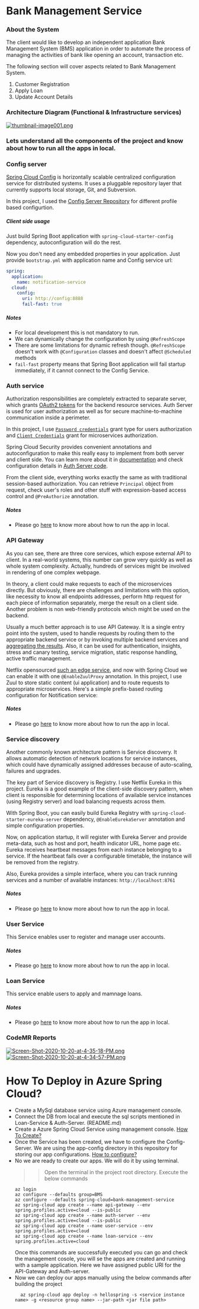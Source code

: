 # Bank Management Service

### About the System

The client would like to develop an independent application Bank Management System (BMS) application in order to automate the process of managing the activities of bank like opening an account, transaction etc.

The following section will cover aspects related to Bank Management System.

1. Customer Registration
2. Apply Loan
3. Update Account Details


### Architecture Diagram (Functional & Infrastructure services)

[![thumbnail-image001.png](https://i.postimg.cc/85gzGg9Y/thumbnail-image001.png)](https://postimg.cc/B8N05kq5)





### Lets understand all the components of the project and know about how to run all the apps in local.


### Config server
[Spring Cloud Config](http://cloud.spring.io/spring-cloud-config/spring-cloud-config.html) is horizontally scalable centralized configuration service for distributed systems. It uses a pluggable repository layer that currently supports local storage, Git, and Subversion. 

In this project, I used the [Config Server Repository](https://gitlab.com/chiranjitbhatt/bank-management-service-config) for different profile based configurtion.

##### Client side usage
Just build Spring Boot application with `spring-cloud-starter-config` dependency, autoconfiguration will do the rest.

Now you don't need any embedded properties in your application. Just provide `bootstrap.yml` with application name and Config service url:
```yml
spring:
  application:
    name: notification-service
  cloud:
    config:
      uri: http://config:8888
      fail-fast: true
```

##### Notes
- For local development this is not mandatory to run.
- We can dynamically change the configuration by using `@RefreshScope`
- There are some limitations for dynamic refresh though. `@RefreshScope` doesn't work with `@Configuration` classes and doesn't affect `@Scheduled` methods
- `fail-fast` property means that Spring Boot application will fail startup immediately, if it cannot connect to the Config Service.







### Auth service
Authorization responsibilities are completely extracted to separate server, which grants [OAuth2 tokens](https://tools.ietf.org/html/rfc6749) for the backend resource services. Auth Server is used for user authorization as well as for secure machine-to-machine communication inside a perimeter.

In this project, I use [`Password credentials`](https://tools.ietf.org/html/rfc6749#section-4.3) grant type for users authorization and [`Client Credentials`](https://tools.ietf.org/html/rfc6749#section-4.4) grant for microservices authorization.

Spring Cloud Security provides convenient annotations and autoconfiguration to make this really easy to implement from both server and client side. You can learn more about it in [documentation](http://cloud.spring.io/spring-cloud-security/spring-cloud-security.html) and check configuration details in [Auth Server code](https://github.com/sqshq/PiggyMetrics/tree/master/auth-service/src/main/java/com/piggymetrics/auth).

From the client side, everything works exactly the same as with traditional session-based authorization. You can retrieve `Principal` object from request, check user's roles and other stuff with expression-based access control and `@PreAuthorize` annotation.

##### Notes
- Please go [here](https://gitlab.com/chiranjitbhatt/bank-management-service/-/blob/master/auth-server/README.md) to know more about how to run the app in local.







### API Gateway
As you can see, there are three core services, which expose external API to client. In a real-world systems, this number can grow very quickly as well as whole system complexity. Actually, hundreds of services might be involved in rendering of one complex webpage.

In theory, a client could make requests to each of the microservices directly. But obviously, there are challenges and limitations with this option, like necessity to know all endpoints addresses, perform http request for each piece of information separately, merge the result on a client side. Another problem is non web-friendly protocols which might be used on the backend.

Usually a much better approach is to use API Gateway. It is a single entry point into the system, used to handle requests by routing them to the appropriate backend service or by invoking multiple backend services and [aggregating the results](http://techblog.netflix.com/2013/01/optimizing-netflix-api.html). Also, it can be used for authentication, insights, stress and canary testing, service migration, static response handling, active traffic management.

Netflix opensourced [such an edge service](http://techblog.netflix.com/2013/06/announcing-zuul-edge-service-in-cloud.html), and now with Spring Cloud we can enable it with one `@EnableZuulProxy` annotation. In this project, I use Zuul to store static content (ui application) and to route requests to appropriate microservices. Here's a simple prefix-based routing configuration for Notification service:

##### Notes
- Please go [here](https://gitlab.com/chiranjitbhatt/bank-management-service/-/blob/master/api-gateway/README.md) to know more about how to run the app in local.




### Service discovery

Another commonly known architecture pattern is Service discovery. It allows automatic detection of network locations for service instances, which could have dynamically assigned addresses because of auto-scaling, failures and upgrades.

The key part of Service discovery is Registry. I use Netflix Eureka in this project. Eureka is a good example of the client-side discovery pattern, when client is responsible for determining locations of available service instances (using Registry server) and load balancing requests across them.

With Spring Boot, you can easily build Eureka Registry with `spring-cloud-starter-eureka-server` dependency, `@EnableEurekaServer` annotation and simple configuration properties.


Now, on application startup, it will register with Eureka Server and provide meta-data, such as host and port, health indicator URL, home page etc. Eureka receives heartbeat messages from each instance belonging to a service. If the heartbeat fails over a configurable timetable, the instance will be removed from the registry.

Also, Eureka provides a simple interface, where you can track running services and a number of available instances: `http://localhost:8761`

##### Notes
- Please go [here](https://gitlab.com/chiranjitbhatt/bank-management-service/-/blob/master/service-discovery/README.md) to know more about how to run the app in local.



### User Service
This Service enables user to register and manage user accounts.

##### Notes
- Please go [here](https://gitlab.com/chiranjitbhatt/bank-management-service/-/blob/master/user-service/README.md) to know more about how to run the app in local.


### Loan Service
This service enable users to apply and mamnage loans. 

##### Notes
- Please go [here](https://gitlab.com/chiranjitbhatt/bank-management-service/-/blob/master/loan-service/README.md) to know more about how to run the app in local.


### CodeMR Reports

[![Screen-Shot-2020-10-20-at-4-35-18-PM.png](https://i.postimg.cc/zGqsgTtz/Screen-Shot-2020-10-20-at-4-35-18-PM.png)](https://postimg.cc/GHSg0TnV)
[![Screen-Shot-2020-10-20-at-4-34-57-PM.png](https://i.postimg.cc/vB5hhNTp/Screen-Shot-2020-10-20-at-4-34-57-PM.png)](https://postimg.cc/R6VwVGcR)


# How To Deploy in Azure Spring Cloud?

* Create a MySql database service using Azure management console.
* Connect the DB from local and execute the sql scripts mentioned in Loan-Service & Auth-Server. (README.md)
* Create a Azure Spring Cloud Service using management console.  [How To Create?](https://docs.microsoft.com/en-us/azure/spring-cloud/spring-cloud-quickstart?tabs=Azure-CLI&pivots=programming-language-java)
* Once the Service has been created, we have to configure the Config-Server. We are using the app-config directory in this repository for storing our app configurations. [How to configure?](https://docs.microsoft.com/en-us/azure/spring-cloud/spring-cloud-quickstart-setup-config-server?tabs=Azure-portal&pivots=programming-language-java)
* No we are ready to create our apps. We will do it by using terminal.
  >> Open the terminal in the project root directory.
  >> Execute the below commands 
    ```
    az login
    az configure --defaults group=BMS
    az configure --defaults spring-cloud=bank-management-service
    az spring-cloud app create --name api-gateway --env spring.profiles.active=cloud --is-public
    az spring-cloud app create --name auth-server --env spring.profiles.active=cloud --is-public
    az spring-cloud app create --name user-service --env spring.profiles.active=cloud
    az spring-cloud app create --name loan-service --env spring.profiles.active=cloud
    ```
    Once this commands are successfully executed you can go and check the management cosole, you will se the apps are created and running with a sample application. Here we have assigned public URl for the API-Gateway and Auth-server.
* Now we can deploy our apps manually using the below commands after building the project
  ```
    az spring-cloud app deploy -n hellospring -s <service instance name> -g <resource group name> --jar-path <jar file path>
  ```
